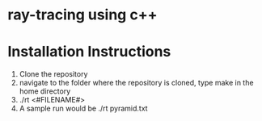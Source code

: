 # ray-tracing using c++

# Installation Instructions

1. Clone the repository
2. navigate to the folder where the repository is cloned, type make in the home directory
3. ./rt <#FILENAME#>
4. A sample run would be ./rt pyramid.txt

